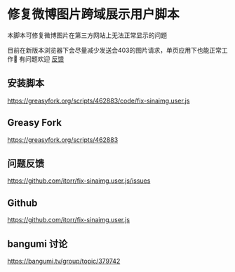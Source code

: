 # 修复微博图片跨域展示用户脚本

本脚本可修复微博图片在第三方网站上无法正常显示的问题

目前在新版本浏览器下会尽量减少发送会403的图片请求，单页应用下也能正常工作🤒 有问题欢迎 [反馈](https://github.com/itorr/fix-sinaimg.user.js/issues)

## 安装脚本
https://greasyfork.org/scripts/462883/code/fix-sinaimg.user.js

## Greasy Fork
https://greasyfork.org/scripts/462883

## 问题反馈
https://github.com/itorr/fix-sinaimg.user.js/issues

## Github
https://github.com/itorr/fix-sinaimg.user.js

## bangumi 讨论
https://bangumi.tv/group/topic/379742
